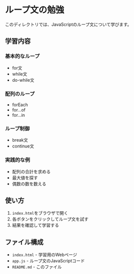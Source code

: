 # ループ文の勉強

このディレクトリでは、JavaScriptのループ文について学びます。

## 学習内容

### 基本的なループ
- for文
- while文
- do-while文

### 配列のループ
- forEach
- for...of
- for...in

### ループ制御
- break文
- continue文

### 実践的な例
- 配列の合計を求める
- 最大値を探す
- 偶数の数を数える

## 使い方

1. `index.html`をブラウザで開く
2. 各ボタンをクリックしてループ文を試す
3. 結果を確認して学習する

## ファイル構成

- `index.html` - 学習用のWebページ
- `app.js` - ループ文のJavaScriptコード
- `README.md` - このファイル 
